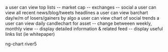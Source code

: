 a user can view top lists
-- market cap
-- exchanges
-- social
a user can view all recent news/blog/tweets headlines
a user can view barchart day/w/m of losers/gainers by algo
a user can view chart of social trends
a user can view daily candlechart for asset
-- change betweeen weekly, monthly view
-- display detailed information & related feed
-- display useful links list (ie whitepaper)


ng-chart
river5

